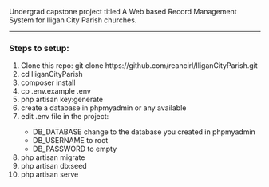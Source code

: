 Undergrad capstone project titled A Web based Record Management System for Iligan City Parish churches.
<hr>
<h3>Steps to setup:</h3>
<ol>
	<li>Clone this repo: git clone https://github.com/reancirl/IliganCityParish.git</li>
	<li>cd IliganCityParish</li>
	<li>composer install</li>
	<li>cp .env.example .env</li>
	<li>php artisan key:generate</li>
	<li>create a database in phpmyadmin or any available</li>
	<li>edit .env file in the project:</li>
		<ul>
			<li>DB_DATABASE change to the database you created in phpmyadmin</li>
			<li>DB_USERNAME to root</li>
			<li>DB_PASSWORD to empty</li>
		</ul>
	<li>php artisan migrate</li>
	<li>php artisan db:seed</li>
	<li>php artisan serve</li>
</ol>
